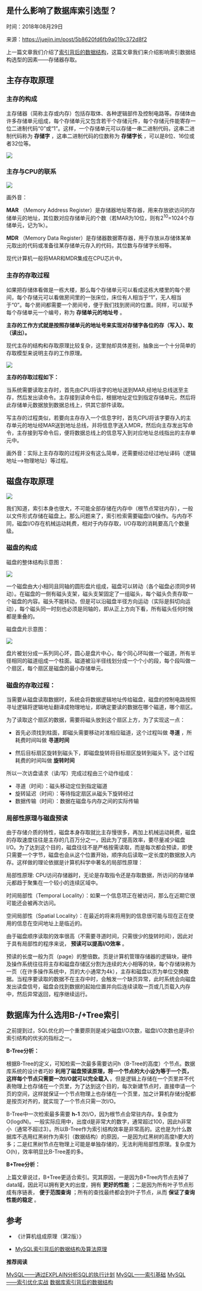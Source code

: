 ## 是什么影响了数据库索引选型？

时间：2018年08月29日

来源：<https://juejin.im/post/5b8620fd6fb9a019c372d8f2>

上一篇文章我们介绍了[索引背后的数据结构][7]，这篇文章我们来介绍影响索引数据结构选型的因素——存储器存取。
## 主存存取原理
### 主存的构成

主存储器（简称主存或内存）包括存取体、各种逻辑部件及控制电路等。存储体由许多存储单元组成，每个存储单元又包含若干个存储元件，每个存储元件能寄存一位二进制代码“0”或“1”。这样，一个存储单元可以存储一串二进制代码，这串二进制代码称为 **存储字** ，这串二进制代码的位数称为 **存储字长** ，可以是8位、16位或者32位等。

![][0]
### 主存与CPU的联系

![][1]


画外音：


 **MAR** （Memory Address Register）是存储器地址寄存器，用来存放欲访问的存储单元的地址，其位数对应存储单元的个数（若MAR为10位，则有2<sup>10</sup>=1024个存储单元，记为1k）。

 **MDR** （Memory Data Register）是存储器数据寄存器，用于存放从存储体某单元取出的代码或准备往某存储单元存入的代码，其位数与存储字长相等。

现代计算机一般将MAR和MDR集成在CPU芯片中。

### 主存的存取过程

如果把存储体看做是一栋大楼，那么每个存储单元可以看成这栋大楼里的每个房间，每个存储元可以看做房间里的一张床位，床位有人相当于“1”，无人相当于“0”。每个房间都需要一个房间号，便于我们找到房间的位置。同样，可以赋予每个存储单元一个编号，称为 **存储单元的地址号** 。

 **主存的工作方式就是按照存储单元的地址号来实现对存储字各位的存（写入）、取（读出）。** 

现代主存的结构和存取原理比较复杂，这里抛却具体差别，抽象出一个十分简单的存取模型来说明主存的工作原理。

![][2]

 **主存的存取过程如下：** 

当系统需要读取主存时，首先由CPU将该字的地址送到MAR,经地址总线送至主存，然后发出读命令。主存接到读命令后，根据地址定位到指定存储单元，然后将此存储单元数据放到数据总线上，供其它部件读取。

写主存的过程类似，若要向主存存入一个信息字时，首先CPU将该字要存入的主存单元的地址经MAR送到地址总线，并将信息字送入MDR，然后向主存发出写命令，主存接到写命令后，便将数据总线上的信息写入到对应地址总线指出的主存单元中。


画外音：实际上主存存取的过程并没有这么简单，还需要经过经过地址译码（逻辑地址—>物理地址）等过程。
## 磁盘存取原理

![][3]

我们知道，索引本身也很大，不可能全部存储在内存中（根节点常驻内存），一般以文件形式存储在磁盘上。那么问题来了，索引检索需要磁盘I/O操作。与内存不同，磁盘I/O存在机械运动耗费，相对于内存存取，I/O存取的消耗要高几个数量级。
### 磁盘的构成

磁盘的整体结构示意图：

![][4]

一个磁盘由大小相同且同轴的圆形盘片组成，磁盘可以转动（各个磁盘必须同步转动）。在磁盘的一侧有磁头支架，磁头支架固定了一组磁头，每个磁头负责存取一个磁盘的内容。磁头不能转动，但是可以沿磁盘半径方向运动（实际是斜切向运动），每个磁头同一时刻也必须是同轴的，即从正上方向下看，所有磁头任何时候都是重叠的。

磁盘盘片示意图：

![][5]

盘片被划分成一系列同心环，圆心是盘片中心，每个同心环叫做一个磁道，所有半径相同的磁道组成一个柱面。磁道被沿半径线划分成一个个小的段，每个段叫做一个扇区，每个扇区是磁盘的最小存储单元。
### 磁盘的存取过程：

当需要从磁盘读取数据时，系统会将数据逻辑地址传给磁盘，磁盘的控制电路按照寻址逻辑将逻辑地址翻译成物理地址，即确定要读的数据在哪个磁道，哪个扇区。

为了读取这个扇区的数据，需要将磁头放到这个扇区上方，为了实现这一点：


* 首先必须找到柱面，即磁头需要移动对准相应磁道，这个过程叫做 **寻道** ，所耗费时间叫做 **寻道时间** 

* 然后目标扇区旋转到磁头下，即磁盘旋转将目标扇区旋转到磁头下。这个过程耗费的时间叫做 **旋转时间** 



所以一次访盘请求（读/写）完成过程由三个动作组成：


* 寻道（时间）：磁头移动定位到指定磁道
* 旋转延迟（时间）：等待指定扇区从磁头下旋转经过
* 数据传输（时间）：数据在磁盘与内存之间的实际传输


### 局部性原理与磁盘预读

由于存储介质的特性，磁盘本身存取就比主存慢很多，再加上机械运动耗费，磁盘的存取速度往往是主存的几百万分之一，因此为了提高效率，要尽量减少磁盘I/O。为了达到这个目的，磁盘往往不是严格按需读取，而是每次都会预读，即使只需要一个字节，磁盘也会从这个位置开始，顺序向后读取一定长度的数据放入内存。这样做的理论依据是计算机科学中著名的局部性原理：

局部性原理: CPU访问存储器时，无论是存取指令还是存取数据，所访问的存储单元都趋于聚集在一个较小的连续区域中。

时间局部性（Temporal Locality）：如果一个信息项正在被访问，那么在近期它很可能还会被再次访问。

空间局部性（Spatial Locality）：在最近的将来将用到的信息很可能与现在正在使用的信息在空间地址上是临近的。

由于磁盘顺序读取的效率很高（不需要寻道时间，只需很少的旋转时间），因此对于具有局部性的程序来说， **预读可以提高I/O效率** 。

预读的长度一般为页（page）的整倍数。页是计算机管理存储器的逻辑块，硬件及操作系统往往将主存和磁盘存储区分割为连续的大小相等的块，每个存储块称为一页（在许多操作系统中，页的大小通常为4k），主存和磁盘以页为单位交换数据。当程序要读取的数据不在主存中时，会触发一个缺页异常，此时系统会向磁盘发出读盘信号，磁盘会找到数据的起始位置并向后连续读取一页或几页载入内存中，然后异常返回，程序继续运行。
## 数据库为什么选用B-/+Tree索引

之前提到过，SQL优化的一个重要原则是减少磁盘I/O次数，磁盘I/O次数也是评价索引结构的优劣的指标之一。

 **B-Tree分析：** 

根据B-Tree的定义，可知检索一次最多需要访问h（B-Tree的高度）个节点。数据库系统的设计者巧妙  **利用了磁盘预读原理，将一个节点的大小设为等于一个页，这样每个节点只需要一次I/O就可以完全载入** 。但是逻辑上存储在一个页里并不代表物理上也存储在一个页里，为了达到这个目的，每次新建节点时，直接申请一个页的空间，这样就保证一个节点物理上也存储在一个页里，加之计算机存储分配都是按页对齐的，就实现了一个节点只需一次I/O。

B-Tree中一次检索最多需要 **h-1** 次I/O，因为根节点会常驻内存。复杂度为O(logdN)。一般实际应用中，出度d是非常大的数字，通常超过100，因此h非常小（通常不超过3）。所以B-Tree作为索引结构效率是非常高的。这也是为什么数据库不选用红黑树作为索引（数据结构）的原因，一是因为红黑树的高度h要大的多；二是红黑树节点在物理上可能是单独存储的，无法利用局部性原理。复杂度为O(h)，效率明显比B-Tree差的多。

 **B+Tree分析：** 

上篇文章说过，B+Tree更适合索引。究其原因，一是因为B+Tree内节点去掉了data域，因此可以拥有更大的出度，拥有 **更好的性能** ；二是因为所有叶子节点形成有序链表， **便于范围查询** ；所有的查找最终都会到叶子节点，从而 **保证了查询性能的稳定** 。
## 参考


* 《计算机组成原理（第2版）》

* [MySQL索引背后的数据结构及算法原理][8]


 **推荐阅读** 

[MySQL——通过EXPLAIN分析SQL的执行计划][9] 
[MySQL——索引基础][10] 
[MySQL——索引优化实战][11] 
[数据库索引背后的数据结构][12]


[7]: https://link.juejin.im?target=https%3A%2F%2Fwww.cnblogs.com%2Fsongwenjie%2Fp%2F9414960.html
[8]: https://link.juejin.im?target=http%3A%2F%2Fblog.codinglabs.org%2Farticles%2Ftheory-of-mysql-index.html
[9]: https://link.juejin.im?target=https%3A%2F%2Fwww.cnblogs.com%2Fsongwenjie%2Fp%2F9409852.html
[10]: https://link.juejin.im?target=https%3A%2F%2Fwww.cnblogs.com%2Fsongwenjie%2Fp%2F9410009.html
[11]: https://link.juejin.im?target=https%3A%2F%2Fwww.cnblogs.com%2Fsongwenjie%2Fp%2F9402295.html
[12]: https://link.juejin.im?target=http%3A%2F%2Fwww.cnblogs.com%2Fsongwenjie%2Fp%2F9414960.html%234036132
[0]: ./img/16583ef1da8d7eab.png
[1]: ./img/16583ef1dad46935.png
[2]: ./img/16583ef1dae05a7e.png
[3]: ./img/16583ef1dd582a1e.png
[4]: ./img/16583ef1ddb553a1.png
[5]: ./img/16583ef1dd546273.png
